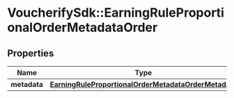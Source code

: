 # VoucherifySdk::EarningRuleProportionalOrderMetadataOrder

## Properties

| Name | Type | Description | Notes |
| ---- | ---- | ----------- | ----- |
| **metadata** | [**EarningRuleProportionalOrderMetadataOrderMetadata**](EarningRuleProportionalOrderMetadataOrderMetadata.md) |  |  |

